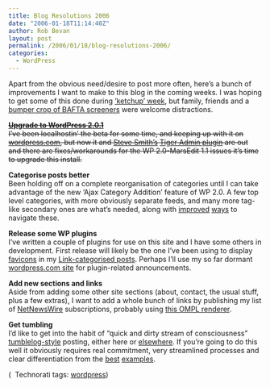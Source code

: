 ```yaml
---
title: Blog Resolutions 2006
date: "2006-01-18T11:14:40Z"
author: Rob Bevan
layout: post
permalink: /2006/01/18/blog-resolutions-2006/
categories:
  - WordPress
---
```

Apart from the obvious need/desire to post more often, here&#8217;s a bunch of improvements I want to make to this blog in the coming weeks. I was hoping to get some of this done during [&#8216;ketchup&#8217; week][1], but family, friends and a [bumper crop of BAFTA screeners][2] were welcome distractions.

<strike>**[Upgrade to WordPress 2.0.1][3]**  
I&#8217;ve been localhostin&#8217; the beta for some time, and keeping up with it on [wordpress.com][4], but now it and [Steve Smith&#8217;s][5] [Tiger Admin plugin][6] are out and there are fixes/workarounds for the WP 2.0-MarsEdit 1.1 issues it&#8217;s time to upgrade this install.</strike>

**Categorise posts better**  
Been holding off on a complete reorganisation of categories until I can take advantage of the new &#8216;Ajax Category Addition&#8217; feature of WP 2.0. A few top level categories, with more obviously separate feeds, and many more tag-like secondary ones are what&#8217;s needed, along with [improved][7] [ways][8] to navigate these.

**Release some WP plugins**  
I&#8217;ve written a couple of plugins for use on this site and I have some others in development. First release will likely be the one I&#8217;ve been using to display [favicons][9] in my [Link-categorised posts][10]. Perhaps I&#8217;ll use my so far dormant [wordpress.com site][11] for plugin-related announcements.

**Add new sections and links**  
Aside from adding some other site sections (about, contact, the usual stuff, plus a few extras), I want to add a whole bunch of links by publishing my list of [NetNewsWire][12] subscriptions, probably using [this OMPL renderer][13].

**Get tumbling**  
I&#8217;d like to get into the habit of &#8220;quick and dirty stream of consciousness&#8221; [tumblelog-style][14] posting, either here or [elsewhere][15]. If you&#8217;re going to do this well it obviously requires real commitment, very streamlined processes and clear differentiation from the [best][16] [examples][17].

<p class="technorati-tags">
  (<img style="float: none; padding: 2px 2px 0 2px;"  src="http://robbevan.com/blog/wp-content/themes/robbevan/images/technorati-small.gif" alt="" /> Technorati tags: <a href="http://technorati.com/tag/wordpress" rel="tag">wordpress</a>)
</p>

 [1]: http://www.ketchupweek.com/
 [2]: http://www.variety.com/ac2006_article/VR1117935157?nav=bafta
 [3]: http://wordpress.org/download/
 [4]: http://wordpress.com/
 [5]: http://orderedlist.com/
 [6]: http://orderedlist.com/wordpress-plugins/wp-tiger-administration/
 [7]: http://www.neato.co.nz/ultimate-tag-warrior/
 [8]: http://www.hitormiss.org/projects/weighted-categories/
 [9]: http://en.wikipedia.org/wiki/Favicon
 [10]: http://robbevan.com/blog/category/links/
 [11]: http://robbevan.wordpress.com
 [12]: http://ranchero.com/netnewswire/
 [13]: http://www.yabfog.com/wp/opml-renderer/
 [14]: http://www.kottke.org/05/10/tumblelogs
 [15]: http://tumble.robbevan.net/
 [16]: http://chneukirchen.org/anarchaia
 [17]: http://project.ioni.st/
